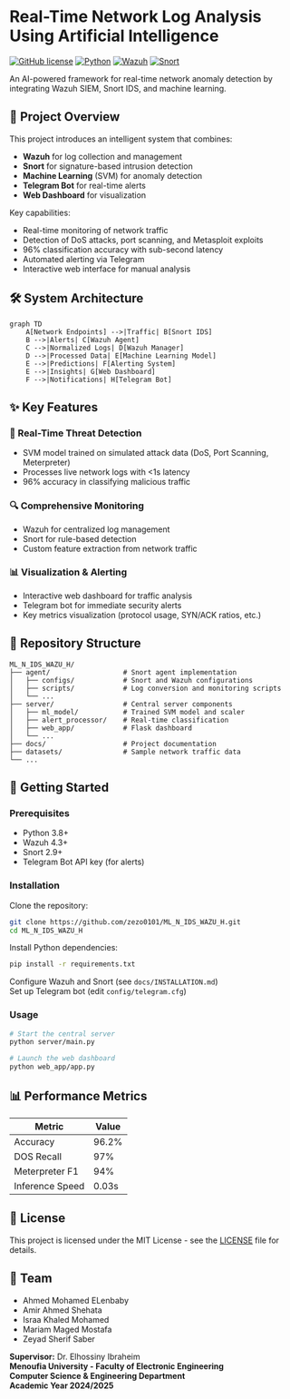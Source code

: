 # Real-Time Network Log Analysis Using Artificial Intelligence

[![GitHub license](https://img.shields.io/badge/license-MIT-blue.svg)](https://github.com/zezo0101/ML_N_IDS_WAZU_H/blob/main/LICENSE)
[![Python](https://img.shields.io/badge/Python-3.8%2B-blue)](https://www.python.org/)
[![Wazuh](https://img.shields.io/badge/Wazuh-4.3%2B-orange)](https://wazuh.com/)
[![Snort](https://img.shields.io/badge/Snort-2.9%2B-red)](https://www.snort.org/)

An AI-powered framework for real-time network anomaly detection by integrating Wazuh SIEM, Snort IDS, and machine learning.

## 📌 Project Overview

This project introduces an intelligent system that combines:
- **Wazuh** for log collection and management  
- **Snort** for signature-based intrusion detection  
- **Machine Learning** (SVM) for anomaly detection  
- **Telegram Bot** for real-time alerts  
- **Web Dashboard** for visualization  

Key capabilities:
- Real-time monitoring of network traffic  
- Detection of DoS attacks, port scanning, and Metasploit exploits  
- 96% classification accuracy with sub-second latency  
- Automated alerting via Telegram  
- Interactive web interface for manual analysis  

## 🛠️ System Architecture

```mermaid
graph TD
    A[Network Endpoints] -->|Traffic| B[Snort IDS]
    B -->|Alerts| C[Wazuh Agent]
    C -->|Normalized Logs| D[Wazuh Manager]
    D -->|Processed Data| E[Machine Learning Model]
    E -->|Predictions| F[Alerting System]
    E -->|Insights| G[Web Dashboard]
    F -->|Notifications| H[Telegram Bot]
```

## ✨ Key Features

### 🚨 Real-Time Threat Detection
- SVM model trained on simulated attack data (DoS, Port Scanning, Meterpreter)  
- Processes live network logs with <1s latency  
- 96% accuracy in classifying malicious traffic  

### 🔍 Comprehensive Monitoring
- Wazuh for centralized log management  
- Snort for rule-based detection  
- Custom feature extraction from network traffic  

### 📊 Visualization & Alerting
- Interactive web dashboard for traffic analysis  
- Telegram bot for immediate security alerts  
- Key metrics visualization (protocol usage, SYN/ACK ratios, etc.)  

## 📂 Repository Structure

```
ML_N_IDS_WAZU_H/
├── agent/                  # Snort agent implementation
│   ├── configs/            # Snort and Wazuh configurations
│   ├── scripts/            # Log conversion and monitoring scripts
│   └── ...
├── server/                 # Central server components
│   ├── ml_model/           # Trained SVM model and scaler
│   ├── alert_processor/    # Real-time classification
│   ├── web_app/            # Flask dashboard
│   └── ...
├── docs/                   # Project documentation
├── datasets/               # Sample network traffic data
└── ...
```

## 🚀 Getting Started

### Prerequisites
- Python 3.8+  
- Wazuh 4.3+  
- Snort 2.9+  
- Telegram Bot API key (for alerts)  

### Installation

Clone the repository:
```bash
git clone https://github.com/zezo0101/ML_N_IDS_WAZU_H.git
cd ML_N_IDS_WAZU_H
```

Install Python dependencies:
```bash
pip install -r requirements.txt
```

Configure Wazuh and Snort (see `docs/INSTALLATION.md`)  
Set up Telegram bot (edit `config/telegram.cfg`)  

### Usage

```bash
# Start the central server
python server/main.py

# Launch the web dashboard
python web_app/app.py
```

## 📊 Performance Metrics

| Metric            | Value  |
|-------------------|--------|
| Accuracy          | 96.2%  |
| DOS Recall        | 97%    |
| Meterpreter F1    | 94%    |
| Inference Speed   | 0.03s  |

## 📜 License

This project is licensed under the MIT License - see the [LICENSE](LICENSE) file for details.

## 👥 Team

- Ahmed Mohamed ELenbaby  
- Amir Ahmed Shehata  
- Israa Khaled Mohamed  
- Mariam Maged Mostafa  
- Zeyad Sherif Saber  

**Supervisor:** Dr. Elhossiny Ibraheim  
**Menoufia University - Faculty of Electronic Engineering**  
**Computer Science & Engineering Department**  
**Academic Year 2024/2025**
